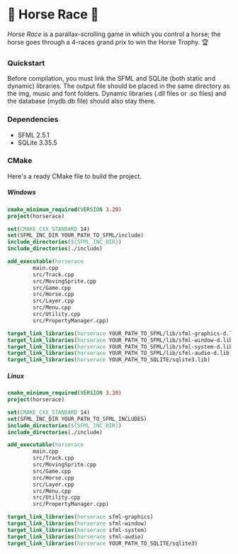 # 🏇 Horse Race 🏇
_Horse Race_ is a parallax-scrolling game in which you control a horse; the horse goes through a 4-races grand prix to win the Horse Trophy. 🏆

### Quickstart
Before compilation, you must link the SFML and SQLite (both static and dynamic) libraries. The output file should be placed in the same directory as the img, music and font folders. Dynamic libraries (.dll files or .so files) and the database (mydb.db file) should also stay there.

### Dependencies
- SFML 2.5.1
- SQLite 3.35.5

### CMake
Here's a ready CMake file to build the project.
##### Windows
```CMake
cmake_minimum_required(VERSION 3.20)
project(horserace)

set(CMAKE_CXX_STANDARD 14)
set(SFML_INC_DIR YOUR_PATH_TO_SFML/include)
include_directories(${SFML_INC_DIR})
include_directories(./include)

add_executable(horserace
        main.cpp
        src/Track.cpp
        src/MovingSprite.cpp
        src/Game.cpp
        src/Horse.cpp
        src/Layer.cpp
        src/Menu.cpp
        src/Utility.cpp
        src/PropertyManager.cpp)

target_link_libraries(horserace YOUR_PATH_TO_SFML/lib/sfml-graphics-d.lib)
target_link_libraries(horserace YOUR_PATH_TO_SFML/lib/sfml-window-d.lib)
target_link_libraries(horserace YOUR_PATH_TO_SFML/lib/sfml-system-d.lib)
target_link_libraries(horserace YOUR_PATH_TO_SFML/lib/sfml-audio-d.lib)
target_link_libraries(horserace YOUR_PATH_TO_SQLITE/sqlite3.lib)
```
##### Linux
```CMake
cmake_minimum_required(VERSION 3.20)
project(horserace)

set(CMAKE_CXX_STANDARD 14)
set(SFML_INC_DIR YOUR_PATH_TO_SFML_INCLUDES)
include_directories(${SFML_INC_DIR})
include_directories(./include)

add_executable(horserace
        main.cpp
        src/Track.cpp
        src/MovingSprite.cpp
        src/Game.cpp
        src/Horse.cpp
        src/Layer.cpp
        src/Menu.cpp
        src/Utility.cpp
        src/PropertyManager.cpp)

target_link_libraries(horserace sfml-graphics)
target_link_libraries(horserace sfml-window)
target_link_libraries(horserace sfml-system)
target_link_libraries(horserace sfml-audio)
target_link_libraries(horserace YOUR_PATH_TO_SQLITE/sqlite3)
```

